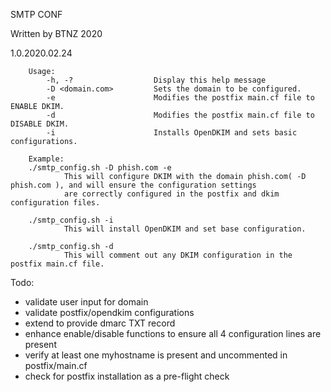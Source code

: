 SMTP CONF

Written by BTNZ 2020

1.0.2020.02.24

        Usage:
            -h, -?                  Display this help message
            -D <domain.com>         Sets the domain to be configured.
            -e                      Modifies the postfix main.cf file to ENABLE DKIM.
            -d                      Modifies the postfix main.cf file to DISABLE DKIM.
            -i                      Installs OpenDKIM and sets basic configurations.

        Example:
        ./smtp_config.sh -D phish.com -e
                This will configure DKIM with the domain phish.com( -D phish.com ), and will ensure the configuration settings
                are correctly configured in the postfix and dkim configuration files.

        ./smtp_config.sh -i
                This will install OpenDKIM and set base configuration.

        ./smtp_config.sh -d
                This will comment out any DKIM configuration in the postfix main.cf file.

Todo:

* validate user input for domain
* validate postfix/opendkim configurations
* extend to provide dmarc TXT record
* enhance enable/disable functions to ensure all 4 configuration lines are present
* verify at least one myhostname is present and uncommented in postfix/main.cf
* check for postfix installation as a pre-flight check
